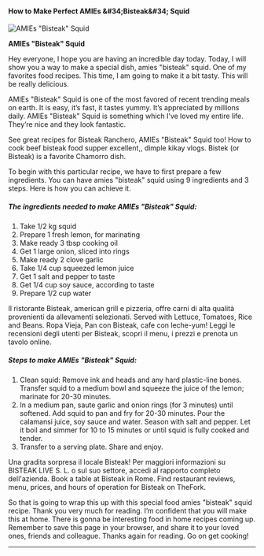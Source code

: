             

#### How to Make Perfect AMIEs &amp;#34;Bisteak&amp;#34; Squid

![AMIEs &quot;Bisteak&quot; Squid](https://img-global.cpcdn.com/recipes/5224927477104640/751x532cq70/amies-bisteak-squid-recipe-main-photo.jpg)

**AMIEs &quot;Bisteak&quot; Squid**

Hey everyone, I hope you are having an incredible day today. Today, I will show you a way to make a special dish, amies "bisteak" squid. One of my favorites food recipes. This time, I am going to make it a bit tasty. This will be really delicious.

AMIEs "Bisteak" Squid is one of the most favored of recent trending meals on earth. It is easy, it’s fast, it tastes yummy. It’s appreciated by millions daily. AMIEs "Bisteak" Squid is something which I’ve loved my entire life. They’re nice and they look fantastic.

See great recipes for Bisteak Ranchero, AMIEs "Bisteak" Squid too! How to cook beef bisteak food supper excellent,, dimple kikay vlogs. Bistek (or Bisteak) is a favorite Chamorro dish.

To begin with this particular recipe, we have to first prepare a few ingredients. You can have amies "bisteak" squid using 9 ingredients and 3 steps. Here is how you can achieve it.

##### The ingredients needed to make AMIEs "Bisteak" Squid:

1.  Take 1/2 kg squid
2.  Prepare 1 fresh lemon, for marinating
3.  Make ready 3 tbsp cooking oil
4.  Get 1 large onion, sliced into rings
5.  Make ready 2 clove garlic
6.  Take 1/4 cup squeezed lemon juice
7.  Get 1 salt and pepper to taste
8.  Get 1/4 cup soy sauce, according to taste
9.  Prepare 1/2 cup water

Il ristorante Bisteak, american grill e pizzeria, offre carni di alta qualità provenienti da allevamenti selezionati. Served with Lettuce, Tomatoes, Rice and Beans. Ropa Vieja, Pan con Bisteak, cafe con leche-yum! Leggi le recensioni degli utenti per Bisteak, scopri il menu, i prezzi e prenota un tavolo online.

##### Steps to make AMIEs "Bisteak" Squid:

1.  Clean squid: Remove ink and heads and any hard plastic-line bones. Transfer squid to a medium bowl and squeeze the juice of the lemon; marinate for 20-30 minutes.
2.  In a medium pan, saute garlic and onion rings (for 3 minutes) until softened. Add squid to pan and fry for 20-30 minutes. Pour the calamansi juice, soy sauce and water. Season with salt and pepper. Let it boil and simmer for 10 to 15 minutes or until squid is fully cooked and tender.
3.  Transfer to a serving plate. Share and enjoy.

Una gradita sorpresa il locale Bisteak! Per maggiori informazioni su BISTEAK LIVE S. L. o sul suo settore, accedi al rapporto completo dell'azienda. Book a table at Bisteak in Rome. Find restaurant reviews, menu, prices, and hours of operation for Bisteak on TheFork.

So that is going to wrap this up with this special food amies "bisteak" squid recipe. Thank you very much for reading. I’m confident that you will make this at home. There is gonna be interesting food in home recipes coming up. Remember to save this page in your browser, and share it to your loved ones, friends and colleague. Thanks again for reading. Go on get cooking!

* * *